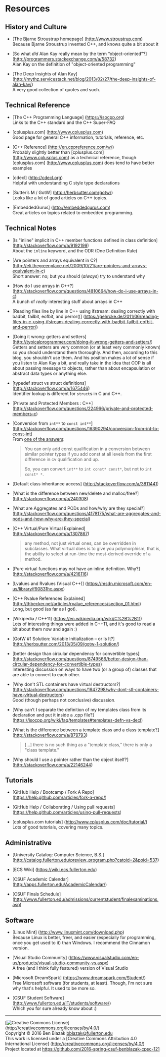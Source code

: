 # Resources

## History and Culture

- [The Bjarne Stroustrup homepage]
  (http://www.stroustrup.com)  
  Because Bjarne Stroustrup invented C++, and knows quite a bit about it

- [So what *did* Alan Kay really mean by the term “object-oriented”?]
  (http://programmers.stackexchange.com/a/58732)  
  Alan Kay on the definition of "object-oriented programming"

- [The Deep Insights of Alan Kay]
  (http://mythz.servicestack.net/blog/2013/02/27/the-deep-insights-of-alan-kay/)  
  A very good collection of quotes and such.


## Technical Reference

- [The C++ Programming Language]
  (https://isocpp.org)  
  Links to the C++ standard and the C++ Super-FAQ

- [cplusplus.com]
  (http://www.cplusplus.com)  
  Good page for general C++ information, tutorials, reference, etc.

- [C++ Reference]
  (http://en.cppreference.com/w/)  
  Probably slightly better than [cplusplus.com] (http://www.cplusplus.com) as a
  technical reference, though [cplusplus.com] (http://www.cplusplus.com) does
  tend to have better examples

- [cdecl]
  (http://cdecl.org)  
  Helpful with understanding C style type declarations

- [Sutter’s M / GotW]
  (http://herbsutter.com/gotw/)  
  Looks like a lot of good articles on C++ topics.

- [EmbeddedGurus]
  (http://embeddedgurus.com)  
  Great articles on topics related to embedded programming.


## Technical Notes

- [Is "inline" implicit in C++ member functions defined in class definition]
  (http://stackoverflow.com/a/9192199)  
  About the `inline` keyword, and the ODR (One Definition Rule)

- [Are pointers and arrays equivalent in C?]
  (http://eli.thegreenplace.net/2009/10/21/are-pointers-and-arrays-equivalent-in-c)  
  Short answer: no; but you should (*always*) try to understand why

- [How do I use arrays in C++?]
  (http://stackoverflow.com/questions/4810664/how-do-i-use-arrays-in-c)  
  A bunch of *really* interesting stuff about arrays in C++

- [Reading files line by line in C++ using ifstream: dealing correctly with
  badbit, failbit, eofbit, and perror()]
  (https://gehrcke.de/2011/06/reading-files-in-c-using-ifstream-dealing-correctly-with-badbit-failbit-eofbit-and-perror/)

- [Doing it wrong: getters and setters]
  (http://typicalprogrammer.com/doing-it-wrong-getters-and-setters/)  
  Getters and setters are very common (or at least very commonly known) so you
  should understand them thoroughly.  And then, according to this blog, you
  shouldn't use them.  And his position makes a lot of sense if you listen to
  Alan Kay a bit, and really take in the idea that OOP is all about passing
  message to objects, rather than about encapsulation or abstract data types or
  anything else.

- [typedef struct vs struct definitions]
  (http://stackoverflow.com/a/1675446)  
  Identifier lookup is different for `struct`s in C and C++.

- [Private and Protected Members : C++]
  (http://stackoverflow.com/questions/224966/private-and-protected-members-c)

- [Conversion from `int**` to `const int**`]
  (http://stackoverflow.com/questions/16390294/conversion-from-int-to-const-int)  
  From [one of the answers](http://stackoverflow.com/a/16390381):

  > You can only add const qualification in a conversion between similar
  > pointer types if you add const at all levels from the first difference in
  > cv qualification and up.
  >
  > So, you can convert `int**` to `int const* const*`, but not to `int const*
  > *`.

- [Default class inheritance access]
  (http://stackoverflow.com/a/3811441)

- [What is the difference between new/delete and malloc/free?]
  (http://stackoverflow.com/a/240308)

- [What are Aggregates and PODs and how/why are they special?]
  (http://stackoverflow.com/questions/4178175/what-are-aggregates-and-pods-and-how-why-are-they-special)

- [C++ Virtual/Pure Virtual Explained]
  (http://stackoverflow.com/a/1307867)

  > any method, not just virtual ones, can be overridden in subclasses. What
  > virtual does is to give you polymorphism, that is, the ability to select at
  > run-time the most-derived override of a method.

- [Pure virtual functions may not have an inline definition. Why?]
  (http://stackoverflow.com/a/4216116)

- [Lvalues and Rvalues (Visual C++)]
  (https://msdn.microsoft.com/en-us/library/f90831hc.aspx)

- [C++ Rvalue References Explained]
  (http://thbecker.net/articles/rvalue_references/section_01.html)  
  Long, but good (as far as I got).

- [Wikipedia / C++11]
  (https://en.wikipedia.org/wiki/C%2B%2B11)  
  Lots of interesting things were added in C++11, and it's good to read a bit
  about them now and again :)

- [GotW #1 Solution: Variable Initialization – or Is It?]
  (http://herbsutter.com/2013/05/09/gotw-1-solution/)

- [better design than circular dependency for convertible types]
  (http://stackoverflow.com/questions/8749566/better-design-than-circular-dependency-for-convertible-types)  
  Interesting discussion on ways to have two (or a group of) classes that are
  able to convert to each other.

- [Why don't STL containers have virtual destructors?]
  (http://stackoverflow.com/questions/1647298/why-dont-stl-containers-have-virtual-destructors)  
  Good (though perhaps not conclusive) discussion.

- [Why can’t I separate the definition of my templates class from its declaration and put it inside a .cpp file?]
  (https://isocpp.org/wiki/faq/templates#templates-defn-vs-decl)

- [What is the difference between a template class and a class template?]
  (http://stackoverflow.com/a/879793)

  > [...] there is no such thing as a "template class," there is only a "class
  > template."

- [Why should I use a pointer rather than the object itself?]
  (http://stackoverflow.com/a/22146244)


## Tutorials

- [GitHub Help / Bootcamp / Fork A Repo]
  (https://help.github.com/articles/fork-a-repo/)

- [GitHub Help / Collaborating / Using pull requests]
  (https://help.github.com/articles/using-pull-requests)

- [cplusplus.com tutorials]
  (http://www.cplusplus.com/doc/tutorial/)  
  Lots of good tutorials, covering many topics.


## Administrative

- [University Catalog: Computer Science, B.S.]
  (http://catalog.fullerton.edu/preview_program.php?catoid=2&poid=537)

- [ECS Wiki]
  (https://wiki.ecs.fullerton.edu)

- [CSUF Academic Calendar]
  (http://apps.fullerton.edu/AcademicCalendar/)

- [CSUF Finals Schedule]
  (http://www.fullerton.edu/admissions/currentstudent/finalexaminations.asp)


## Software

- [Linux Mint]
  (http://www.linuxmint.com/download.php)  
  Because Linux is better, freer, and easier (especially for programming, once
  you get used to it) than Windows.  I recommend the Cinnamon version.

- [Visual Studio Community]
  (https://www.visualstudio.com/en-us/products/visual-studio-community-vs.aspx)  
  A free (and I think fully featured) version of Visual Studio

- [Microsoft DreamSpark]
  (https://www.dreamspark.com/Student/)  
  Free Microsoft software (for students, at least).  Though, I'm not sure why
  that's helpful.  It used to be more so.

- [CSUF Student Software]
  (http://www.fullerton.edu/IT/students/software/)  
  Which you for sure already know about :)


-------------------------------------------------------------------------------
[![Creative Commons License](https://i.creativecommons.org/l/by/4.0/88x31.png)]
(http://creativecommons.org/licenses/by/4.0/)  
Copyright &copy; 2016 Ben Blazak <bblazak@fullerton.edu>  
This work is licensed under a [Creative Commons Attribution 4.0 International
License] (http://creativecommons.org/licenses/by/4.0/)  
Project located at <https://github.com/2016-spring-csuf-benblazak-cpsc-121>

